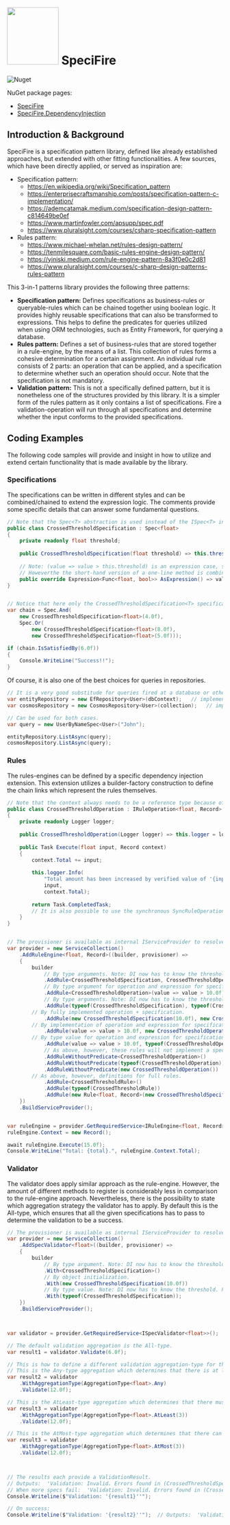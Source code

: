 # <img src=".\docs\SpeciFire(logo).png" width="120" height="134" /> SpeciFire

![Nuget](https://img.shields.io/nuget/v/SpeciFire?color=green&style=plastic)

NuGet package pages:

- [SpeciFire](https://www.nuget.org/packages/SpeciFire/)
- [SpeciFire.DependencyInjection](https://www.nuget.org/packages/SpeciFire.DependencyInjection/)

## Introduction & Background

SpeciFire is a specification pattern library, defined like already established approaches, but extended with other fitting functionalities. A few sources, which have been directly applied, or served as inspiration are:

- Specification pattern:
  -  https://en.wikipedia.org/wiki/Specification_pattern
  - https://enterprisecraftsmanship.com/posts/specification-pattern-c-implementation/
  - https://ademcatamak.medium.com/specification-design-pattern-c814649be0ef
  - https://www.martinfowler.com/apsupp/spec.pdf
  - https://www.pluralsight.com/courses/csharp-specification-pattern
- Rules pattern:
  - https://www.michael-whelan.net/rules-design-pattern/
  - https://tenmilesquare.com/basic-rules-engine-design-pattern/
  - https://yiniski.medium.com/rule-engine-pattern-8a3f0e0c2d81
  - https://www.pluralsight.com/courses/c-sharp-design-patterns-rules-pattern

This 3-in-1 patterns library provides the following three patterns:

- **Specification pattern:** Defines specifications as business-rules or queryable-rules which can be chained together using boolean logic. It provides highly reusable specifications that can also be transformed to expressions. This helps to define the predicates for queries utilized when using ORM technologies, such as Entity Framework, for querying a database.
- **Rules pattern:** Defines a set of business-rules that are stored together in a rule-engine, by the means of a list. This collection of rules forms a cohesive determination for a certain assignment. An individual rule consists of 2 parts: an operation that can be applied, and a specification to determine whether such an operation should occur. Note that the specification is not mandatory.
- **Validation pattern:** This is not a specifically defined pattern, but it is nonetheless one of the structures provided by this library. It is a simpler form of the rules pattern as it only contains a list of specifications. Fire a validation-operation will run through all specifications and determine whether the input conforms to the provided specifications.

## Coding Examples

The following code samples will provide and insight in how to utilize and extend certain functionality that is made available by the library.

### Specifications

The specifications can be written in different styles and can be combined/chained to extend the expression logic. The comments provide some specific details that can answer some fundamental questions.

```c#
// Note that the Spec<T> abstraction is used instead of the ISpec<T> interface, because in most cases the IsSatisfiedBy() method will just simply compile and execute the expression retrieved from the AsExpression() method.
public class CrossedThresholdSpecification : Spec<float>
{
    private readonly float threshold;
    
    public CrossedThresholdSpecification(float threshold) => this.threshold = threshold;
    
    // Note: (value => value > this.threshold) is an expression case, so the notation below might seem a bit of. 
    // Howeverthe the short-hand version of a one-line method is combined with the expression notation.
    public override Expression<Func<float, bool>> AsExpression() => value => value > this.threshold;
}


// Notice that here only the CrossedThresholdSpecification<T> specification, defined above, is only being used, though, it depends on the developer to add more expressions. The And(ISpec<T>, ISpec<T>), Or(ISpec<T>, ISpec<T>) and Not(ISpec<T>) helpers (there are also the same extension-methods for ISpec<T> itself) are there to help chaining the specifications together to form a larging specification. These helper methods are implemented as AndSpec<T>, OrSpec<T> and NotSpec<T> respectively and are implementations of the so-called BinarySpec<T> and UnarySpec<T> specifications (These are also available in the library to create new binary and unary specitications).
var chain = Spec.And(
    new CrossedThresholdSpecification<float>(4.0f), 
    Spec.Or(
        new CrossedThresholdSpecification<float>(8.0f),
    	new CrossedThresholdSpecification<float>(5.0f)));

if (chain.IsSatisfiedBy(6.0f))
{
    Console.WriteLine("Success!!");
}
```

Of course, it is also one of the best choices for queries in repositories.

```c#
// It is a very good substitude for queries fired at a database or other datastores.
var entityRepository = new EfRepository<User>(dbContext);   // implementation of IRepository<User>
var cosmosRepository = new CosmosRepository<User>(collection);   // implementation of IRepository<User>

// Can be used for both cases.
var query = new UserByNameSpec<User>("John");

entityRepository.ListAsync(query);
cosmosRepository.ListAsync(query);
```

### Rules

The rules-engines can be defined by a specific dependency injection extension. This extension utilizes a builder-factory construction to define the chain links which represent the rules themselves.

```c#
// Note that the context always needs to be a reference type because of reference behavior used in this library.
public class CrossedThresholdOperation : IRuleOperation<float, Record>
{
    private readonly Logger logger;
    
    public CrossedThresholdOperation(Logger logger) => this.logger = logger;
    
    public Task Execute(float input, Record context) 
    {
        context.Total += input;
        
        this.logger.Info(
            "Total amount has been increased by verified value of '{input}'. New total: {total}.",
        	input,
        	context.Total);
        
        return Task.CompletedTask; 
        // It is also possible to use the synchronous SyncRuleOperation<TInput, TContext> and the lambda version of it.
    }
}


// The provisioner is available as internal IServiceProvider to resolve dependencies. The builder has to be provided with the rule(-component)s. Building the objects is handled internally.
var provider = new ServiceCollection()
    .AddRuleEngine<float, Record>((builder, provisioner) =>
    {
        builder
            // By type arguments. Note: DI now has to know the threshold. Possible solution: IOptions<T> or object/provider.
            .AddRule<CrossedThresholdSpecification, CrossedThresholdOperation>()
            // By type argument for operation and expression for specification. Expression will be stored in ExpressionSpec<T>.
            .AddRule<CrossedThresholdOperation>(value => value > 10.0f)
            // By type arguments. Note: DI now has to know the threshold. Possible solution: IOptions<T> or object/provider.
            .AddRule(typeof(CrossedThresholdSpecification), typeof(CrossedThresholdOperation))
	    // By fully implemented operation + specification.            
            .AddRule(new CrossedThresholdSpecification(10.0f), new CrossedThresholdOperation(new Logger()))
	    // By implementation of operation and expression for specification. Expression will be stored in ExpressionSpec<T>.
            .AddRule(value => value > 10.0f, new CrossedThresholdOperation(new Logger()))
	    // By type value for operation and expression for specification. Expression will be stored in ExpressionSpec<T>.
            .AddRule(value => value > 10.0f, typeof(CrossedThresholdOperation))
            // As above, however, these rules will not implement a specification and will therefore be executed nonetheless.
            .AddRuleWithoutPredicate<CrossedThresholdOperation>()
            .AddRuleWithoutPredicate(typeof(CrossedThresholdOperation))
            .AddRuleWithoutPredicate(new CrossedThresholdOperation())
	    // As above, however, definitions for full rules. 
            .AddRule<CrossedThresholdRule>()
            .AddRule(typeof(CrossedThresholdRule))
            .AddRule(new Rule<float, Record>(new CrossedThresholdSpecification(10.0f), new CrossedThresholdOperation()));
    })
    .BuildServiceProvider(); 


var ruleEngine = provider.GetRequiredService<IRuleEngine<float, Record>>();
ruleEngine.Context = new Record();

await ruleEngine.Execute(15.0f);
Console.WriteLine("Total: {total}.", ruleEngine.Context.Total);
```

### Validator

The validator does apply similar approach as the rule-engine. However, the amount of different methods to register is considerably less in comparison to the rule-engine approach. Nevertheless, there is the possibility to state which aggregation strategy the validator has to apply. By default this is the All-type, which ensures that all the given specifications has to pass to determine the validation to be a success.

```c#
// The provisioner is available as internal IServiceProvider to resolve dependencies. The builder has to be provided with the specifications. Building the objects is handled internally.
var provider = new ServiceCollection()
    .AddSpecValidator<float>((builder, provisioner) =>
    {
        builder
            // By type argument. Note: DI now has to know the threshold. Possible solution: IOptions<T> or object/provider.
            .With<CrossedThresholdSpecification>()
            // By object initialization.
            .With(new CrossedThresholdSpecification(10.0f))
            // By type value. Note: DI now has to know the threshold. Possible solution: IOptions<T> or object/provider.
            .With(typeof(CrossedThresholdSpecification));
    })
    .BuildServiceProvider();



var validator = provider.GetRequiredService<ISpecValidator<float>>();

// The default validation aggregation is the All-type.
var result1 = validator.Validate(6.0f);

// This is how to define a different validation aggregation-type for this validator.
// This is the Any-type aggregation which determines that there is at least one specification that passes the validation successfully.
var result2 = validator
    .WithAggregationType(AggregationType<float>.Any)
    .Validate(12.0f);

// This is the AtLeast-type aggregation which determines that there must be at least a certain number of specifications that should be pass the validation successfully. However, the twist here is that a number should be provided to determine the minimal amount of specification that should be passed successfully.
var result3 = validator
    .WithAggregationType(AggregationType<float>.AtLeast(3))
    .Validate(12.0f);

// This is the AtMost-type aggregation which determines that there can only at most be a certain number of specifications that should be pass the validation successfully. However, the twist here is that a number should be provided to determine the maximum amount of specification that should be passed successfully.
var result3 = validator
    .WithAggregationType(AggregationType<float>.AtMost(3))
    .Validate(12.0f);



// The results each provide a ValidationResult.
// Outputs:  'Validation: Invalid. Errors found in (CrossedThresholdSpecification).'
// When more specs fail:  'Validation: Invalid. Errors found in (CrossedThresholdSpecification, OtherSpec, YetAnotherSpec).'
Console.Writeline($"Validation: '{result1}''");  

// On success:
Console.Writeline($"Validation: '{result2}''");  // Outputs:  'Validation: Valid.'
```




